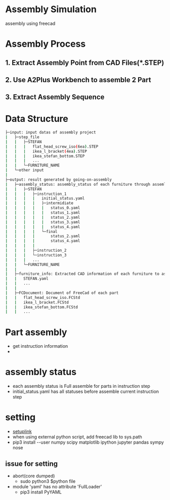 # Assembly Simulation
assembly using freecad

# Assembly Process
## 1. Extract Assembly Point from CAD Files(*.STEP)
## 2. Use A2Plus Workbench to assemble 2 Part
## 3. Extract Assembly Sequence

# Data Structure
```sh
├─input: input datas of assembly project
|   ├─step_file
|   |   ├─STEFAN
|   |   |   flat_head_screw_iso(6ea).STEP
|   |   |   ikea_l_bracket(4ea).STEP
|   |   |   ikea_stefan_bottom.STEP
|   |   |   ...
|   |   └─FURNITURE_NAME
|   └─other input
|
├─output: result generated by going-on-assembly
|   ├─assembly_status: assembly_status of each furniture through assemlby process
|   |   ├─STEFAN
|   |   |   ├─instruction_1
|   |   |   |   initial_status.yaml
|   |   |   |   ├─intermidiate
|   |   |   |   |   status_0.yaml
|   |   |   |   |   status_1.yaml
|   |   |   |   |   status_2.yaml
|   |   |   |   |   status_3.yaml
|   |   |   |   |   status_4.yaml
|   |   |   |   └─final
|   |   |   |       status_2.yaml
|   |   |   |       status_4.yaml
|   |   |   |
|   |   |   ├─instruction_2
|   |   |   └─instruction_3
|   |   |   ...
|   |   └─FURNITURE_NAME
|   |
|   ├─furniture_info: Extracted CAD information of each furniture to assemlby
|   |   STEFAN.yaml
|   |   ...
|   |
|   ├─FCDocument: Document of FreeCad of each part
|   |   flat_head_screw_iso.FCStd
|   |   ikea_l_bracket.FCStd
|   |   ikea_stefan_bottom.FCStd
|   |   ...

```

# Part assembly
- get instruction information
- 

# assembly status
- each assembly status is Full assemble for parts in instruction step
- initial_status.yaml has all statuses before assemble current instruction step


# setting
- [setuplink](http://ubuntuhandbook.org/index.php/2019/04/install-freecad-0-18-ubuntu-18-04-16-04/)
- when using external python script, add freecad lib to sys.path 
- pip3 install --user numpy scipy matplotlib ipython jupyter pandas sympy nose
## issue for setting
- abort(core dumped)
    - sudo python3 $python file
- module 'yaml' has no attribute 'FullLoader'
    - pip3 install PyYAML

